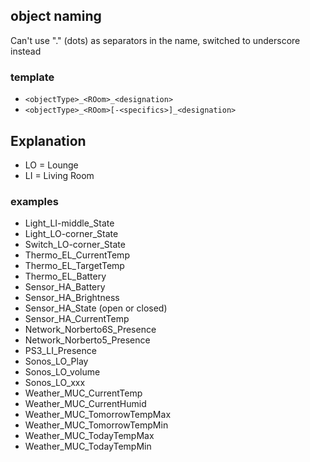 ## object naming

Can't use "." (dots) as separators in the name, switched to underscore instead

### template

* `<objectType>_<ROom>_<designation>`
* `<objectType>_<ROom>[-<specifics>]_<designation>`

## Explanation

* LO = Lounge
* LI = Living Room

### examples

* Light_LI-middle_State
* Light_LO-corner_State
* Switch_LO-corner_State
* Thermo_EL_CurrentTemp
* Thermo_EL_TargetTemp
* Thermo_EL_Battery
* Sensor_HA_Battery
* Sensor_HA_Brightness
* Sensor_HA_State (open or closed)
* Sensor_HA_CurrentTemp
* Network_Norberto6S_Presence
* Network_Norberto5_Presence
* PS3_LI_Presence
* Sonos_LO_Play
* Sonos_LO_volume
* Sonos_LO_xxx
* Weather_MUC_CurrentTemp
* Weather_MUC_CurrentHumid
* Weather_MUC_TomorrowTempMax
* Weather_MUC_TomorrowTempMin
* Weather_MUC_TodayTempMax
* Weather_MUC_TodayTempMin
